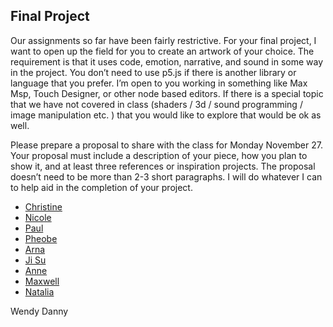 ## Final Project


Our assignments so far have been fairly restrictive. For your final project, I want to open up the field for you to create an artwork of your choice. The requirement is that it uses code, emotion, narrative, and sound in some way in the project. You don’t need to use p5.js if there is another library or language that you prefer. I’m open to you working in something like Max Msp, Touch Designer, or other node based editors. If there is a special topic that we have not covered in class (shaders / 3d / sound programming / image manipulation etc. ) that you would like to explore that would be ok as well.

Please prepare a proposal to share with the class for Monday November 27. Your proposal must include a description of your piece, how you plan to show it, and at least three references or inspiration projects. The proposal doesn’t need to be more than 2-3 short paragraphs. I will do whatever I can to help aid in the completion of your project.

* [Christine](https://editor.p5js.org/cwei1/sketches/HkyNHDyJ4)
* [Nicole](https://editor.p5js.org/nwang/sketches/B1LAR0gxN)
* [Paul](https://editor.p5js.org/PaulKnipper/sketches/BkCNxry1N)
* [Pheobe](https://editor.p5js.org/phsu17/sketches/HkqxecOJV)
* [Arna](https://editor.p5js.org/arnachen/sketches/S1cekgTT7)
* [Ji Su](https://editor.p5js.org/jhwang15/sketches/SkszSOuJ4)
* [Anne](https://editor.p5js.org/asuerto/sketches/Hk6KTjZeV)
* [Maxwell](https://editor.p5js.org/maxwell.f26/sketches/ryaEknbeV)
* [Natalia](https://editor.p5js.org/nszmidt/sketches/By5jTcQaX)


Wendy 
Danny
